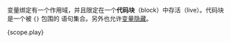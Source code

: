 变量绑定有一个作用域，并且限定在一个**代码块**（block）中存活（live）。代码块是一个被 `{}` 包围的
语句集合。另外也允许[变量隐藏][variable-shadow]。

{scope.play}

[variable-shadow]: https://en.wikipedia.org/wiki/Variable_shadowing
